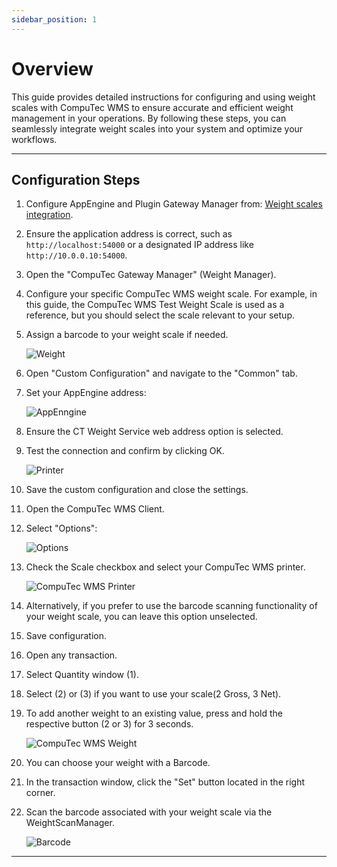 ```yaml
---
sidebar_position: 1
---
```


# Overview

This guide provides detailed instructions for configuring and using weight scales with CompuTec WMS to ensure accurate and efficient weight management in your operations. By following these steps, you can seamlessly integrate weight scales into your system and optimize your workflows.

---

## Configuration Steps

1. Configure AppEngine and Plugin Gateway Manager from: [Weight scales integration](/docs/pdc/administrator-guide/weight-scales-integration/overview).
2. Ensure the application address is correct, such as `http://localhost:54000` or a designated IP address like `http://10.0.0.10:54000`.
3. Open the "CompuTec Gateway Manager" (Weight Manager).
4. Configure your specific CompuTec WMS weight scale. For example, in this guide, the CompuTec WMS Test Weight Scale is used as a reference, but you should select the scale relevant to your setup.
5. Assign a barcode to your weight scale if needed.

    ![Weight](./media/weight.webp)
6. Open "Custom Configuration" and navigate to the "Common" tab.
7. Set your AppEngine address:

    ![AppEnngine](./media/appengine-address.png)
8. Ensure the CT Weight Service web address option is selected.
9. Test the connection and confirm by clicking OK.

    ![Printer](./media/printer.png)
10. Save the custom configuration and close the settings.
11. Open the CompuTec WMS Client.
12. Select "Options":

    ![Options](./media/options.png)
13. Check the Scale checkbox and select your CompuTec WMS printer.

    ![CompuTec WMS Printer](./media/wms-printer.png)
14. Alternatively, if you prefer to use the barcode scanning functionality of your weight scale, you can leave this option unselected.
15. Save configuration.
16. Open any transaction.
17. Select Quantity window (1).
18. Select (2) or (3) if you want to use your scale(2 Gross, 3 Net).
19. To add another weight to an existing value, press and hold the respective button (2 or 3) for 3 seconds.

    ![CompuTec WMS Weight](./media/wms-weight.webp)
20. You can choose your weight with a Barcode.
21. In the transaction window, click the "Set" button located in the right corner.
22. Scan the barcode associated with your weight scale via the WeightScanManager.

    ![Barcode](./media/barcode.webp)

---

